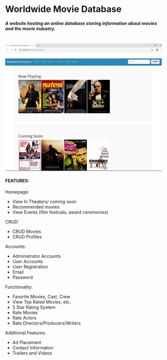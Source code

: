 # Worldwide Movie Database
#### *A website hosting an online database storing information about movies and the movie industry.*

#

![Demonstration](https://github.com/nelsonnyland/WorldwideMovieDatabase/blob/master/WMDb.JPG?raw=true)



#### FEATURES:

Homepage:
* View In Theaters/ coming soon
* Recommended movies
* View Events (film festivals, award ceremonies)

CRUD:
* CRUD Movies
* CRUD Profiles

Accounts:
* Administrator Accounts
* User Accounts
* User Registration
* Email
* Password

Functionality:
* Favorite Movies, Cast, Crew
* View Top Rated Movies, etc.
* 5 Star Rating System
* Rate Movies
* Rate Actors
* Rate Directors/Producers/Writers
	
Additional Features:
* Ad Placement
* Contact Information
* Trailers and Videos
